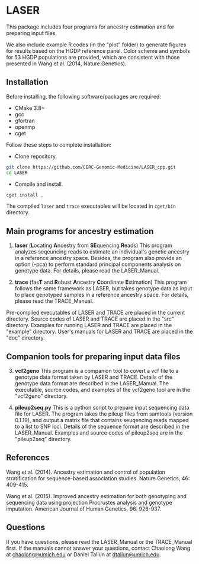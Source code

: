 # LASER

This package includes four programs for ancestry estimation and for preparing input files.

We also include example R codes (in the "plot" folder) to generate figures for results based on the HGDP reference panel. 
Color scheme and symbols for 53 HGDP populations are provided, which are consistent with those presented in Wang et al. (2014, Nature Genetics). 

## Installation

Before installing, the following software/packages are required:
- CMake 3.8+
- gcc
- gfortran
- openmp
- cget

Follow these steps to complete installation:

- Clone repository.
```sh
git clone https://github.com/CERC-Genomic-Medicine/LASER_cpp.git
cd LASER
```

- Compile and install.
```sh
cget install .
```

The compiled `laser` and `trace` executables will be located in `cget/bin` directory.



## Main programs for ancestry estimation

1. **laser** (**L**ocating **A**ncestry from **SE**quencing **R**eads) This program analyzes seqeuncing reads to estimate an individual's genetic ancestry in a reference ancestry space. Besides, the program also provide an option (-pca) to perform standard principal components analysis on genotype data. For details, please read the LASER_Manual.

2. **trace** (fas**T** and **R**obust **A**ncestry **C**oordinate **E**stimation) This program follows the same framework as LASER, but takes genotype data as input to place genotyped samples in a reference ancestry space. For details, please read the TRACE_Manual.

Pre-compiled executables of LASER and TRACE are placed in the current directory. Source codes of LASER and TRACE are placed in the "src" directory. Examples for running LASER and TRACE are placed in the "example" directory. User's manuals for LASER and TRACE are placed in the "doc" directory.

## Companion tools for preparing input data files

3. **vcf2geno** This program is a companion tool to covert a vcf file to a genotype data format taken by LASER and TRACE. Details of the genotype data format are described in the LASER_Manual. The executable, source codes, and examples  of the vcf2geno tool are in the "vcf2geno" directory.

4. **pileup2seq.py** This is a python script to prepare input sequencing data file for LASER. The program takes the pileup files from samtools (version 0.1.19), and output a matrix file that contains seuqencing reads mapped to a list to SNP loci. Details of the sequence format are described in the LASER_Manual. Examples and source codes of pileup2seq are in the "pileup2seq" directory.

## References

Wang et al. (2014). Ancestry estimation and control of population stratification for sequence-based association studies. Nature Genetics, 46: 409-415.

Wang et al. (2015). Improved ancestry estimation for both genotyping and sequencing data using projection Procrustes analysis and genotype imputation. American Journal of Human Genetics, 96: 926-937.


## Questions

If you have questions, please read the LASER_Manual or the TRACE_Manual first.
If the manuals cannot answer your questions, contact Chaolong Wang at chaolong@umich.edu or Daniel Taliun at dtaliun@umich.edu.


